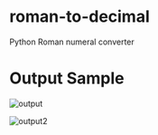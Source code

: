 # roman-to-decimal
Python Roman numeral converter

# Output Sample
![output](https://user-images.githubusercontent.com/48626600/65861977-ec7ffb80-e375-11e9-8eb5-a64db6d315bd.PNG)

![output2](https://user-images.githubusercontent.com/48626600/65862058-1a654000-e376-11e9-8ea5-3a4c54f18e48.PNG)
